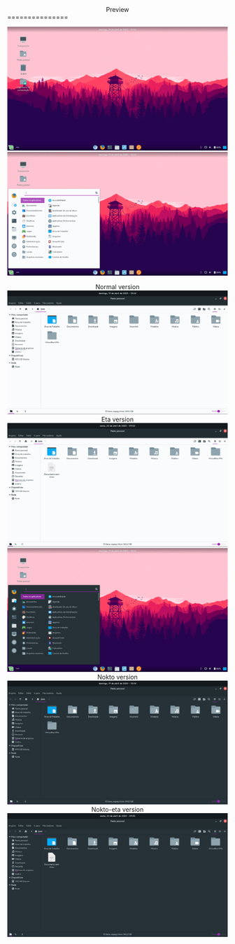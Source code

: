 <div style="text-align: center" alt="logo"> Preview </div>
===============

<p align="center">
  <img src=Images/Cinnamon.png>
  <img src=Images/Cinnamon1.png>
  <div style="text-align: center"> Normal version </div>
  <img src=Images/Cinnamon2.png>
  <div style="text-align: center"> Eta version </div>
  <img src=Images/Cinnamon3.png>
  <img src=Images/Cinnamon4.png>
  <div style="text-align: center"> Nokto version </div>
  <img src=Images/Cinnamon5.png>
  <div style="text-align: center"> Nokto-eta version </div>
  <img src=Images/Cinnamon6.png>
</p>